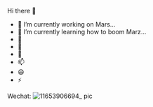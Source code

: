 Hi there 👋

- 🔭 I’m currently working on Mars...
- 🌱 I’m currently learning how to  boom Marz...
- 👯 
- 🤔 
- 💬 
- 📫 
- 😄  
- ⚡  

Wechat:
![11653906694_ pic](https://user-images.githubusercontent.com/3281930/170974093-cfb41749-0f52-47fd-88ec-5ab08a6ef2a3.jpg)

